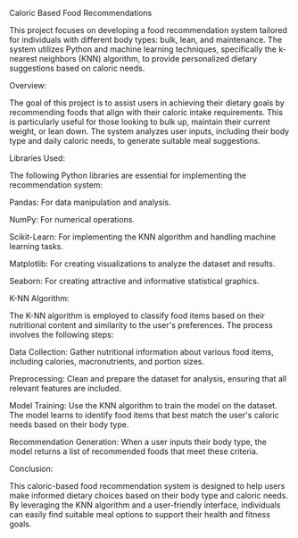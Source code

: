 Caloric Based Food Recommendations

This project focuses on developing a food recommendation system tailored for individuals with different body types: bulk, lean, and maintenance. The system utilizes Python and machine learning techniques, specifically the k-nearest neighbors (KNN) algorithm, to provide personalized dietary suggestions based on caloric needs.

Overview:

The goal of this project is to assist users in achieving their dietary goals by recommending foods that align with their caloric intake requirements. This is particularly useful for those looking to bulk up, maintain their current weight, or lean down. The system analyzes user inputs, including their body type and daily caloric needs, to generate suitable meal suggestions.

Libraries Used:

The following Python libraries are essential for implementing the recommendation system:

Pandas: For data manipulation and analysis.

NumPy: For numerical operations.

Scikit-Learn: For implementing the KNN algorithm and handling machine learning tasks.

Matplotlib: For creating visualizations to analyze the dataset and results.

Seaborn: For creating attractive and informative statistical graphics.

K-NN Algorithm:

The K-NN algorithm is employed to classify food items based on their nutritional content and similarity to the user's preferences. The process involves the following steps:

Data Collection: Gather nutritional information about various food items, including calories, macronutrients, and portion sizes.

Preprocessing: Clean and prepare the dataset for analysis, ensuring that all relevant features are included.

Model Training: Use the KNN algorithm to train the model on the dataset. The model learns to identify food items that best match the user's caloric needs based on their body type.

Recommendation Generation: When a user inputs their body type, the model returns a list of recommended foods that meet these criteria.


Conclusion:

This caloric-based food recommendation system is designed to help users make informed dietary choices based on their body type and caloric needs. By leveraging the KNN algorithm and a user-friendly interface, individuals can easily find suitable meal options to support their health and fitness goals.
